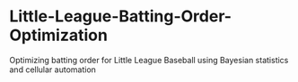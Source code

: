 # Little-League-Batting-Order-Optimization
Optimizing batting order for Little League Baseball using Bayesian statistics and cellular automation
